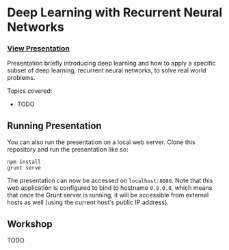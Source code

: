 # Deep Learning with Recurrent Neural Networks

### [View Presentation](http://donaldwhyte.github.io/deep-learning-with-rnns/)

Presentation briefly introducing deep learning and how to apply a specific subset of deep learning, recurrent neural networks, to solve real world problems.

Topics covered:

* TODO

## Running Presentation

You can also run the presentation on a local web server. Clone this repository and run the presentation like so:

```
npm install
grunt serve
```

The presentation can now be accessed on `localhost:8080`. Note that this web application is configured to bind to hostname `0.0.0.0`, which means that once the Grunt server is running, it will be accessible from external hosts as well (using the current host's public IP address).

## Workshop

TODO

